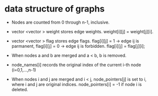 # data structure of graphs

- Nodes are counted from 0 through n-1, inclusive.

- vector <vector <int>> weight stores edge weights. weight[i][j] = weight[j][i].

- vector <vector <int>> flag stores edge flags. flag[i][j] = 1 -> edge ij is parmanent, flag[i][j] = 0 -> edge ij is forbidden. flag[i][j] = flag[j][i];

- When nodes a and b are merged and a < b, b is removed.

- node_names[i] records the original index of the current i-th node (i=0,1,...,n-1)

- When nodes i and j are merged and i < j, node_pointers[j] is set to i, where i and j are original indices. node_pointers[i] = -1 if node i is deleted.
